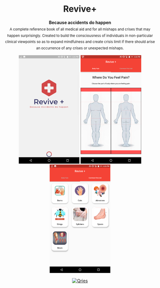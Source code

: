 <h1 align="center">Revive+</h1>
<p align="center">
  <b>
Because accidents do happen</b></br>
  <sub>A complete reference book of all medical aid and for all mishaps and crises that may happen surprisingly. 
Created to build the consciousness of individuals in non-particular clinical viewpoints so as to expand mindfulness and create crisis limit if there should arise an occurrence of any crises or unexpected mishaps.<sub>
</p>
 
 <p align="center"> <img src="Screenshot_20200908-182649.png" width="200">  <img src="Screenshot_20200908-182640.png" width="200">  <img src="Screenshot_20200908-182644.png" width="200"> </p> 
 
 <p align="center">
  <a href="https://play.google.com/store/apps/details?id=com.gauravmehta13.revive.Revive">
         <img alt="Qries" src="https://play.google.com/intl/en_us/badges/static/images/badges/en_badge_web_generic.png"
              img width="325" height="125"
        >
      </a></p>
      <p align="center">
  <img src="https://raw.githubusercontent.com/andreasbm/readme/master/assets/lines/colored.png" img width="5000" height="5" />
</p>
